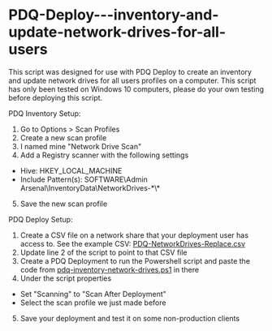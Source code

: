 # PDQ-Deploy---inventory-and-update-network-drives-for-all-users
This script was designed for use with PDQ Deploy to create an inventory and update network drives for all users profiles on a computer. This script has only been tested on Windows 10 computers, please do your own testing before deploying this script.


PDQ Inventory Setup:
1. Go to Options > Scan Profiles
2. Create a new scan profile
3. I named mine "Network Drive Scan"
4. Add a Registry scanner with the following settings
  * Hive: HKEY_LOCAL_MACHINE
  * Include Pattern(s): SOFTWARE\Admin Arsenal\InventoryData\NetworkDrives-\*\\\*
5. Save the new scan profile

PDQ Deploy Setup:
1) Create a CSV file on a network share that your deployment user has access to. See the example CSV: [PDQ-NetworkDrives-Replace.csv](../master/PDQ-NetworkDrives-Replace.csv%20-%20example)
2) Update line 2 of the script to point to that CSV file
3) Create a PDQ Deployment to run the Powershell script and paste the code from [pdq-inventory-network-drives.ps1](../master/pdq-inventory-network-drives.ps1) in there
4) Under the script properties 
  * Set "Scanning" to "Scan After Deployment"
  * Select the scan profile we just made before
5) Save your deployment and test it on some non-production clients
